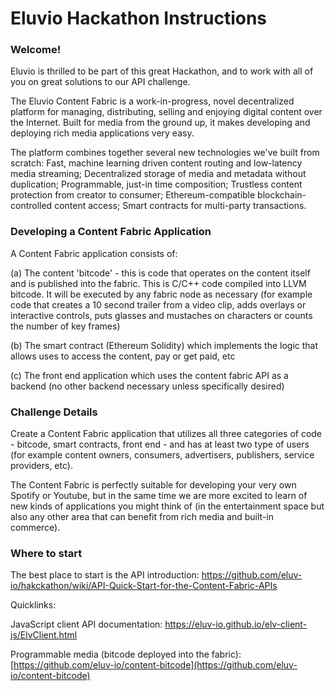 # Eluvio Hackathon Instructions

### Welcome!

Eluvio is thrilled to be part of this great Hackathon, and to work with all of you on great solutions to our API challenge.

The Eluvio Content Fabric is a work-in-progress, novel decentralized platform for managing, distributing, selling and enjoying digital content over the Internet. Built for media from the ground up, it makes developing and deploying rich media applications very easy.

The platform combines together several new technologies we've built from scratch: Fast, machine learning driven content routing and low-latency media streaming; Decentralized storage of media and metadata without duplication; Programmable, just-in time composition; Trustless content protection from creator to consumer; Ethereum-compatible blockchain-controlled content access; Smart contracts for multi-party transactions.

### Developing a Content Fabric Application

A Content Fabric application consists of:

(a) The content 'bitcode' - this is code that operates on the content itself and is published into the fabric. This is C/C++ code compiled into LLVM bitcode. It will be executed by any fabric node as necessary (for example code that creates a 10 second trailer from a video clip, adds overlays or interactive controls, puts glasses and mustaches on characters or counts the number of key frames) 

(b) The smart contract (Ethereum Solidity) which implements the logic that allows uses to access the content, pay or get paid, etc 

(c) The front end application which uses the content fabric API as a backend (no other backend necessary unless specifically desired)

###  Challenge Details

Create a Content Fabric application that utilizes all three categories of code - bitcode, smart contracts, front end - and has at least two type of users (for example content owners, consumers, advertisers, publishers, service providers, etc).

The Content Fabric is perfectly suitable for developing your very own Spotify or Youtube, but in the same time we are more excited to learn of new kinds of applications you might think of (in the entertainment space but also any other area that can benefit from rich media and built-in commerce).

### Where to start

The best place to start is the API introduction: https://github.com/eluv-io/hakckathon/wiki/API-Quick-Start-for-the-Content-Fabric-APIs

Quicklinks:

JavaScript client API documentation: https://eluv-io.github.io/elv-client-js/ElvClient.html

Programmable media (bitcode deployed into the fabric): [https://github.com/eluv-io/content-bitcode](https://github.com/eluv-io/content-bitcode)



